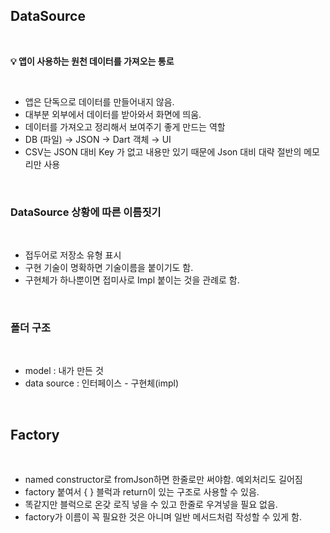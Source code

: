 ## DataSource

<br>

**💡 앱이 사용하는 원천 데이터를 가져오는 통로**

<br>

- 앱은 단독으로 데이터를 만들어내지 않음.
- 대부분 외부에서 데이터를 받아와서 화면에 띄움.
- 데이터를 가져오고 정리해서 보여주기 좋게 만드는 역할
- DB (파일) → JSON → Dart 객체 → UI
- CSV는 JSON 대비 Key 가 없고 내용만 있기 때문에 Json 대비 대략 절반의 메모리만 사용

<br>

### DataSource 상황에 따른 이름짓기

<br>

- 접두어로 저장소 유형 표시
- 구현 기술이 명확하면 기술이름을 붙이기도 함.
- 구현체가 하나뿐이면 접미사로 Impl 붙이는 것을 관례로 함.

<br>

### 폴더 구조

<br>

- model : 내가 만든 것
- data source : 인터페이스 - 구현체(impl)

<br>

## Factory

<br>

- named constructor로 fromJson하면 한줄로만 써야함. 예외처리도 길어짐
- factory 붙여서 { } 블럭과 return이 있는 구조로 사용할 수 있음.
- 똑같지만 블럭으로 온갖 로직 넣을 수 있고 한줄로 우겨넣을 필요 없음.
- factory가 이름이 꼭 필요한 것은 아니며 일반 메서드처럼 작성할 수 있게 함.